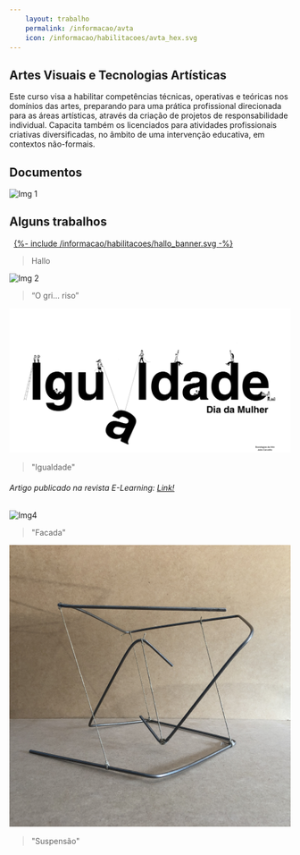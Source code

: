 ```yaml
---
    layout: trabalho
    permalink: /informacao/avta
    icon: /informacao/habilitacoes/avta_hex.svg
---
```


## Artes Visuais e Tecnologias Artísticas

Este curso visa a habilitar competências técnicas, operativas e teóricas nos domínios das artes, preparando para uma prática profissional direcionada para as áreas artísticas, através da criação de projetos de responsabilidade individual. Capacita também os licenciados para atividades profissionais criativas diversificadas, no âmbito de uma intervenção educativa, em contextos não-formais.

## Documentos

![Img 1](/assets/about/avta/canudo.jpg)


## Alguns trabalhos
&nbsp;
[{%- include /informacao/habilitacoes/hallo_banner.svg -%}](/projetos/hallo) &nbsp;
> Hallo

![Img 2](/assets/about/avta/avta1.jpg)
> “O gri… riso”

![Img 3](/assets/about/avta/avta2.jpg)
> "Igualdade" 

###### Artigo publicado na revista E-Learning: [Link!](https://parc.ipp.pt/index.php/elearning/article/view/4278)

![Img4](/assets/trabalhos/outros/ou3.jpg)
> "Facada"

![Img5](/assets/trabalhos/outros/ou4.jpg)
> "Suspensão"